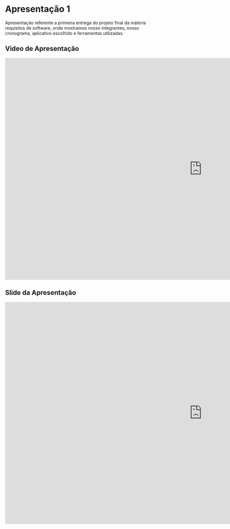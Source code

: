 # Apresentação 1

Apresentação referente a primeira entrega do projeto final da máteria requisitos de software, onde mostramos nosso integrantes, nosso cronograma, aplicativo escolhido e ferramentas utilizadas.

## Video de Apresentação

<iframe width="1280" height="720" src="https://www.youtube.com/embed/_YzDCZAoF3E" title="YouTube video player" frameborder="0" allow="accelerometer; autoplay; clipboard-write; encrypted-media; gyroscope; picture-in-picture" allowfullscreen></iframe>

## Slide da Apresentação

<iframe width="1280" height="720" src="https://www.canva.com/design/DAE3PRD1BH0/view" title="Canva Slide" frameborder="0" allowfullscreen></iframe>
